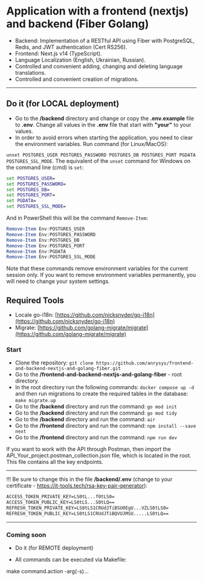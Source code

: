 # Application with a frontend (nextjs) and backend (Fiber Golang)

- Backend: Implementation of a RESTful API using Fiber with PostgreSQL, Redis, and JWT authentication (Cert RS256).
- Frontend: Next.js v14 (TypeScript).
- Language Localization (English, Ukrainian, Russian).
- Controlled and convenient adding, changing and deleting language translations.
- Controlled and convenient creation of migrations.

---

## Do it (for LOCAL deployment)

- Go to the **/backend** directory and change or copy the **.env.example** file to **.env**. Change all values ​​in the **.env** file that start with **"your"** to your values.
- In order to avoid errors when starting the application, you need to clear the environment variables.
 Run command (for Linux/MacOS):

 ``unset POSTGRES_USER POSTGRES_PASSWORD POSTGRES_DB POSTGRES_PORT PGDATA POSTGRES_SSL_MODE``.
 The equivalent of the `unset` command for Windows on the command line (cmd) is `set`:

```cmd
set POSTGRES_USER=
set POSTGRES_PASSWORD=
set POSTGRES_DB=
set POSTGRES_PORT=
set PGDATA=
set POSTGRES_SSL_MODE=
```

And in PowerShell this will be the command `Remove-Item`:

```powershell
Remove-Item Env:POSTGRES_USER
Remove-Item Env:POSTGRES_PASSWORD
Remove-Item Env:POSTGRES_DB
Remove-Item Env:POSTGRES_PORT
Remove-Item Env:PGDATA
Remove-Item Env:POSTGRES_SSL_MODE
```

Note that these commands remove environment variables for the current session only. If you want to remove environment variables permanently, you will need to change your system settings.

## Required Tools

- Locale go-i18n: [https://github.com/nicksnyder/go-i18n](https://github.com/nicksnyder/go-i18n)
- Migrate: [https://github.com/golang-migrate/migrate](https://github.com/golang-migrate/migrate)

### Start

- Clone the repository: ``git clone https://github.com/anrysys/frontend-and-backend-nextjs-and-golang-fiber.git``
- Go to the **/frontend-and-backend-nextjs-and-golang-fiber** - root directory.
- In the root directory run the following commands: ``docker compose up -d`` and then run migrations to create the required tables in the database: ``make migrate.up``
- Go to the **/backend** directory and run the command: ``go mod init``
- Go to the **/backend** directory and run the command: ``go mod tidy``
- Go to the **/backend** directory and run the command: ``air``
- Go to the **/frontend** directory and run the command: ``npm install --save next``
- Go to the **/frontend** directory and run the command: ``npm run dev``

If you want to work with the API through Postman, then import the API_Your_project.postman_collection.json file, which is located in the root. This file contains all the key endpoints.

---

!!! Be sure to change this in the file **/backend/.env** (change to your certificate - <https://it-tools.tech/rsa-key-pair-generator>):

```cmd
ACCESS_TOKEN_PRIVATE_KEY=LS0tL...f0tLS0=
ACCESS_TOKEN_PUBLIC_KEY=LS0tLS...S0tLQ==
REFRESH_TOKEN_PRIVATE_KEY=LS0tLS1CRUdJTiBSU0EgU...VZLS0tLS0=
REFRESH_TOKEN_PUBLIC_KEY=LS0tLS1CRUdJTiBQVUJMSU.....LS0tLQ==
```

---

### Coming soon

- Do it (for REMOTE deployment)

- All commands can be executed via Makefile:

make command.action -arg(-s)...
